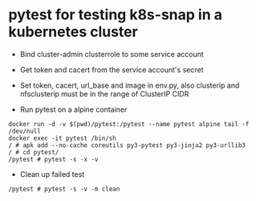 # pytest for testing k8s-snap in a kubernetes cluster

- Bind cluster-admin clusterrole to some service account

- Get token and cacert from the service account's secret

- Set token, cacert, url_base and image in env.py, also clusterip and nfsclusterip must be in the range of ClusterIP CIDR

- Run pytest on a alpine container
```
docker run -d -v $(pwd)/pytest:/pytest --name pytest alpine tail -f /dev/null
docker exec -it pytest /bin/sh
/ # apk add --no-cache coreutils py3-pytest py3-jinja2 py3-urllib3
/ # cd pytest/
/pytest # pytest -s -x -v
```
- Clean up failed test
```
/pytest # pytest -s -v -m clean
```